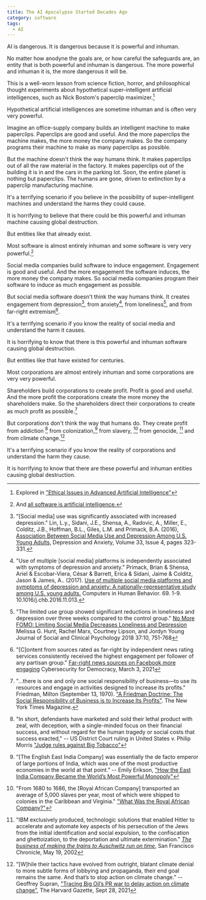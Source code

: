 ```yaml
---
title: The AI Apocalypse Started Decades Ago
category: software
tags:
  - AI
---
```


AI is dangerous.
It is dangerous
because
it is
powerful and inhuman.

No matter
how anodyne
the goals are,
or how careful
the safeguards are,
an entity
that is
both powerful and inhuman
is dangerous.
The more powerful and inhuman
it is,
the more dangerous
it will be.

This is
a well-worn lesson
from science fiction,
horror, and
philosophical thought experiments
about hypothetical
super-intelligent
artificial intelligences,
such as
Nick Bostom's paperclip maximizer.[^paperclipmaximizer]

[^paperclipmaximizer]: Explored in ["Ethical Issues in Advanced Artificial Intelligence"](https://nickbostrom.com/ethics/ai)

Hypothetical
artificial intelligences
are sometime inhuman
and is often
very very powerful.

Imagine
an office-supply company
builds an intelligent machine
to make paperclips.
Paperclips are
good and useful.
And the more paperclips
the machine makes,
the more money
the company makes.
So the company
programs their machine
to make
as many paperclips
as possible.

But the machine
doesn't think
the way
humans think.
It makes paperclips
out of all
the raw material
in the factory.
It makes paperclips
out of the building
it is in
and the cars
in the parking lot.
Soon,
the entire planet
is nothing
but paperclips.
The humans are gone,
driven to extinction
by a paperclip manufacturing machine.

It's
a terrifying scenario
if you believe
in the possibility
of super-intelligent machines
and understand
the harms
they could cause.

It is horrifying
to believe
that there could be
this powerful and inhuman
machine
causing global destruction.

But entities
like that
already exist.

Most software is
almost entirely inhuman
and some software is
very very powerful.[^allsoftwareisai]

[^allsoftwareisai]: And [all software is artificial intelligence.](https://damienburke.com/all-software-is-artificial-intelligence)

Social media companies
build software
to induce engagement.
Engagement is
good and useful.
And the more engagement
the software induces,
the more money
the company makes.
So social media companies
program their software
to induce
as much engagement
as possible.

But social media software
doesn't think
the way
humans think.
It creates engagement
from depression[^depression],
from anxiety[^anxiety],
from loneliness[^loneliness],
and from far-right extremism[^extremism].

[^depression]: "[Social media] use was significantly associated with increased depression." Lin, L.y., Sidani, J.E., Shensa, A., Radovic, A., Miller, E., Colditz, J.B., Hoffman, B.L., Giles, L.M. and Primack, B.A. (2016), [Association Between Social Media Use and Depression Among U.S. Young Adults](https://doi.org/10.1002/da.22466), Depression and Anxiety, Volume 33, Issue 4, pages 323-331.

[^anxiety]: "Use of multiple [social media] platforms is independently associated with symptoms of depression and anxiety." Primack, Brian & Shensa, Ariel & Escobar-Viera, César & Barrett, Erica & Sidani, Jaime & Colditz, Jason & James, A.. (2017). [Use of multiple social media platforms and symptoms of depression and anxiety: A nationally-representative study among U.S. young adults.](https://www.researchgate.net/publication/311568667_Use_of_multiple_social_media_platforms_and_symptoms_of_depression_and_anxiety_A_nationally-representative_study_among_US_young_adults) Computers in Human Behavior. 69. 1-9. 10.1016/j.chb.2016.11.013.
[^loneliness]: "The limited use group showed significant reductions in loneliness and depression over three weeks compared to the control group." [No More FOMO: Limiting Social Media Decreases Loneliness and Depression](https://doi.org/10.1521/jscp.2018.37.10.751) Melissa G. Hunt, Rachel Marx, Courtney Lipson, and Jordyn Young Journal of Social and Clinical Psychology 2018 37:10, 751-768

[^extremism]: "[C]ontent from sources rated as far-right by independent news rating services consistently received the highest engagement per follower of any partisan group." [Far-right news sources on Facebook more engaging](https://medium.com/cybersecurity-for-democracy/far-right-news-sources-on-facebook-more-engaging-e04a01efae90) Cybersecurity for Democracy, March 3, 2021

It's
a terrifying scenario
if you know
the reality
of social media
and understand
the harm
it causes.

It is horrifying
to know
that there is
this powerful and inhuman
software
causing global destruction.

But entities
like that
have existed
for centuries.

Most corporations are
almost entirely inhuman
and some corporations are
very very powerful.

Shareholders
build corporations
to create profit.
Profit is
good and useful.
And the more profit
the corporations create
the more money
the shareholders make.
So the shareholders
direct their corporations
to create
as much profit
as possible.[^friedmandoctrine]

[^friedmandoctrine]: "...there is one and only one social responsibility of business—to use its resources and engage in activities designed to increase its profits." Friedman, Milton (September 13, 1970). ["A Friedman Doctrine: The Social Responsibility of Business is to Increase Its Profits"](https://www.nytimes.com/1970/09/13/archives/a-friedman-doctrine-the-social-responsibility-of-business-is-to.html). The New York Times Magazine.

But corporations
don't think
the way
that humans do.
They create profit
from addiction [^tobacco]
from colonization,[^eastindia]
from slavery, [^rac]
from genocide, [^ibm]
and from climate change.[^exxon]

[^tobacco]: "In short, defendants have marketed and sold their lethal product with zeal, with deception, with a single-minded focus on their financial success, and without regard for the human tragedy or social costs that success exacted," -- US District Court ruling in United States v. Philip Morris ["Judge rules against Big Tobacco"](https://money.cnn.com/2006/08/17/news/companies/tobacco_ruling/)

[^eastindia]: "[The English East India Company] was essentially the de facto emperor of large portions of India, which was one of the most productive economies in the world at that point.” -- Emily Erikson, ["How the East India Company Became the World’s Most Powerful Monopoly"](https://www.history.com/news/east-india-company-england-trade)

[^rac]: "From 1680 to 1686, the [Royal African Company] transported an average of 5,000 slaves per year, most of which were shipped to colonies in the Caribbean and Virginia." ["What Was the Royal African Company?"](https://www.history.com/news/what-was-the-royal-african-company)

[^ibm]: "IBM exclusively produced, technologic solutions that enabled Hitler to accelerate and automate key aspects of his persecution of the Jews from the initial identification and social expulsion, to the confiscation and ghettoization, to the deportation and ultimate extermination." [*The business of making the trains to Auschwitz run on time*](https://www.sfgate.com/opinion/article/The-business-of-making-the-trains-to-Auschwitz-2821685.php), San Francisco Chronicle, May 19, 2002

[^exxon]: "[W]hile their tactics have evolved from outright, blatant climate denial to more subtle forms of lobbying and propaganda, their end goal remains the same. And that’s to stop action on climate change." -- Geoffrey Supran, ["Tracing Big Oil’s PR war to delay action on climate change"](https://news.harvard.edu/gazette/story/2021/09/oil-companies-discourage-climate-action-study-says/), The Harvard Gazette, Sept 28, 2021

It's
a terrifying scenario
if you know
the reality
of corporations
and understand
the harm
they cause.

It is horrifying
to know
that there are
these powerful and inhuman
entities
causing global destruction.
